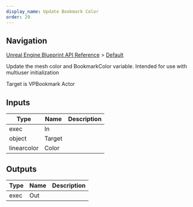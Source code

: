 ```yaml
---
display_name: Update Bookmark Color
order: 29
---
```

## Navigation

[Unreal Engine Blueprint API Reference](https://dev.epicgames.com/documentation/en-us/unreal-engine/BlueprintAPI) > [Default](https://dev.epicgames.com/documentation/en-us/unreal-engine/BlueprintAPI/Default)

Update the mesh color and BookmarkColor variable. Intended for use with multiuser initialization

Target is VPBookmark Actor

## Inputs

| Type | Name | Description |
| --- | --- | --- |
| exec | In |  |
| object | Target |  |
| linearcolor | Color |  |

## Outputs

| Type | Name | Description |
| --- | --- | --- |
| exec | Out |  |
